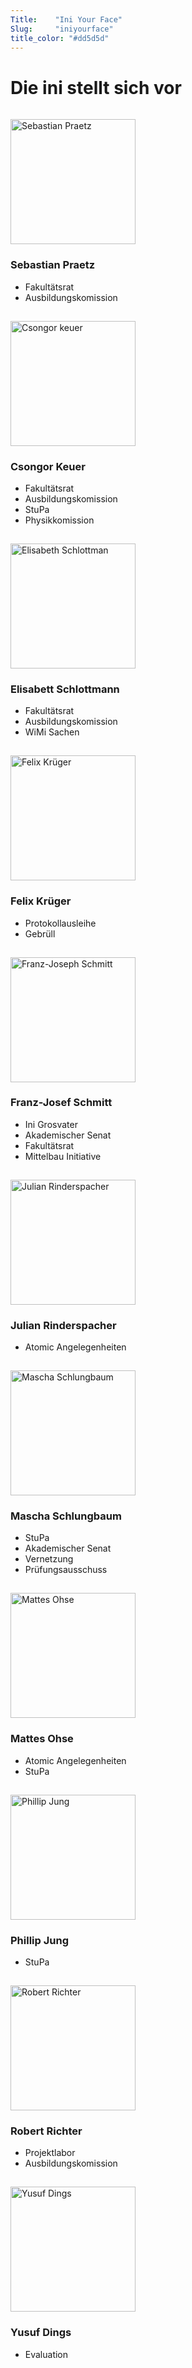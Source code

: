 ```yaml
---
Title:	  "Ini Your Face"
Slug:	  "iniyourface"
title_color: "#dd5d5d"
---
```


# Die ini stellt sich vor

<style>
.iyf-heads {
	width: 200px;
	height: 200px;
}
.iniyourface {
	padding-top: 15px;
}
</style>
<div class="row">
	<div class="col-md-3 col-sm-6 col-xs-12 iniyourface">
		<img src="/static/img/iniyourface/basti.jpg" alt="Sebastian Praetz" class="img-circle iyf-heads center-block">
		<h3>Sebastian Praetz</h3>
		<span>
			<ul>
				<li>Fakultätsrat</li>
				<li>Ausbildungskomission</li>
			</ul>
		</span>
	</div>
	<div class="col-md-3 col-sm-6 col-xs-12 iniyourface">
		<img src="/static/img/iniyourface/csongor.jpg" alt="Csongor keuer" class="img-circle iyf-heads center-block">
		<h3>Csongor Keuer</h3>
		<span>
			<ul>
				<li>Fakultätsrat</li>
				<li>Ausbildungskomission</li>
				<li>StuPa</li>
				<li>Physikkomission</li>
			</ul>
		</span>
	</div>
	<div class="col-md-3 col-sm-6 col-xs-12 iniyourface">
		<img src="/static/img/iniyourface/elli.jpg" alt="Elisabeth Schlottman" class="img-circle iyf-heads center-block">
		<h3>Elisabett Schlottmann</h3>
		<span>
			<ul>
				<li>Fakultätsrat</li>
				<li>Ausbildungskomission</li>
				<li>WiMi Sachen</li>
			</ul>
		</span>
	</div>
	<div class="col-md-3 col-sm-6 col-xs-12 iniyourface">
		<img src="/static/img/iniyourface/felix.jpg" alt="Felix Krüger" class="img-circle iyf-heads center-block">
		<h3>Felix Krüger</h3>
		<span>
			<ul>
				<li>Protokollausleihe</li>
				<li>Gebrüll</li>
			</ul>
		</span>
	</div>
</div>
<div class="row">
	<div class="col-md-3 col-sm-6 col-xs-12 iniyourface">
		<img src="/static/img/iniyourface/fj.jpg" alt="Franz-Joseph Schmitt" class="img-circle iyf-heads center-block">
		<h3>Franz-Josef Schmitt</h3>
		<span>
			<ul>
				<li>Ini Grosvater</li>
				<li>Akademischer Senat</li>
				<li>Fakultätsrat</li>
				<li>Mittelbau Initiative</li>
			</ul>
		</span>
	</div>
	<div class="col-md-3 col-sm-6 col-xs-12 iniyourface">
		<img src="/static/img/iniyourface/julian.jpg" alt="Julian Rinderspacher" class="img-circle iyf-heads center-block">
		<h3>Julian Rinderspacher</h3>
		<span>
			<ul>
				<li>Atomic Angelegenheiten</li>
			</ul>
		</span>
	</div>
	<div class="col-md-3 col-sm-6 col-xs-12 iniyourface">
		<img src="/static/img/iniyourface/mascha.jpg" alt="Mascha Schlungbaum" class="img-circle iyf-heads center-block">
		<h3>Mascha Schlungbaum</h3>
		<span>
			<ul>
				<li>StuPa</li>
				<li>Akademischer Senat</li>
				<li>Vernetzung</li>
				<li>Prüfungsausschuss</li>
			</ul>
		</span>
	</div>
	<div class="col-md-3 col-sm-6 col-xs-12 iniyourface">
		<img src="/static/img/iniyourface/mattes.jpg" alt="Mattes Ohse" class="img-circle iyf-heads center-block">
		<h3>Mattes Ohse</h3>
		<span>
			<ul>
				<li>Atomic Angelegenheiten</li>
				<li>StuPa</li>
			</ul>
		</span>
	</div>
</div>
<div class="row">
	<div class="col-md-3 col-sm-6 col-xs-12 iniyourface">
		<img src="/static/img/iniyourface/phillip.jpg" alt="Phillip Jung" class="img-circle iyf-heads center-block">
		<h3>Phillip Jung</h3>
		<span>
			<ul>
				<li>StuPa</li>
			</ul>
		</span>
	</div>
	<div class="col-md-3 col-sm-6 col-xs-12 iniyourface">
		<img src="/static/img/iniyourface/robert.jpg" alt="Robert Richter" class="img-circle iyf-heads center-block">
		<h3>Robert Richter</h3>
		<span>
			<ul>
				<li>Projektlabor</li>
				<li>Ausbildungskomission</li>
			</ul>
		</span>
	</div>
	<div class="col-md-3 col-sm-6 col-xs-12 iniyourface">
		<img src="/static/img/iniyourface/yusuf.jpg" alt="Yusuf Dings" class="img-circle iyf-heads center-block">
		<h3>Yusuf Dings</h3>
		<span>
			<ul>
				<li>Evaluation</li>
			</ul>
		</span>
	</div>
</div>
